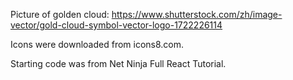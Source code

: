 Picture of golden cloud:
https://www.shutterstock.com/zh/image-vector/gold-cloud-symbol-vector-logo-1722226114

Icons were downloaded from icons8.com.

Starting code was from Net Ninja Full React Tutorial.